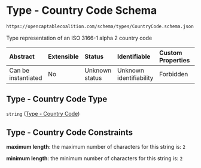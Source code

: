 # Type - Country Code Schema

```txt
https://opencaptablecoalition.com/schema/types/CountryCode.schema.json
```

Type representation of an ISO 3166-1 alpha 2 country code

| Abstract            | Extensible | Status         | Identifiable            | Custom Properties | Additional Properties | Access Restrictions | Defined In                                                                                   |
| :------------------ | :--------- | :------------- | :---------------------- | :---------------- | :-------------------- | :------------------ | :------------------------------------------------------------------------------------------- |
| Can be instantiated | No         | Unknown status | Unknown identifiability | Forbidden         | Allowed               | none                | [CountryCode.schema.json](../../schema/types/CountryCode.schema.json "open original schema") |

## Type - Country Code Type

`string` ([Type - Country Code](countrycode.md))

## Type - Country Code Constraints

**maximum length**: the maximum number of characters for this string is: `2`

**minimum length**: the minimum number of characters for this string is: `2`
